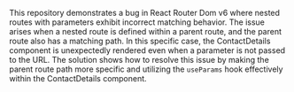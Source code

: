 This repository demonstrates a bug in React Router Dom v6 where nested routes with parameters exhibit incorrect matching behavior.  The issue arises when a nested route is defined within a parent route, and the parent route also has a matching path. In this specific case, the ContactDetails component is unexpectedly rendered even when a parameter is not passed to the URL. The solution shows how to resolve this issue by making the parent route path more specific and utilizing the `useParams` hook effectively within the ContactDetails component.